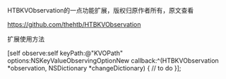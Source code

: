 

HTBKVObservation的一点功能扩展，版权归原作者所有，原文查看

https://github.com/thehtb/HTBKVObservation

扩展使用方法

[self observe:self keyPath:@"KVOPath" options:NSKeyValueObservingOptionNew callback:^(HTBKVObservation *observation, NSDictionary *changeDictionary) {
   // to do
}];
